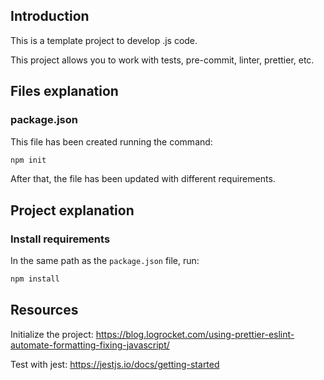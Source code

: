 ## Introduction

This is a template project to develop .js code.

This project allows you to work with tests, pre-commit, linter, prettier, etc.

## Files explanation

### package.json

This file has been created running the command:

```bash
npm init
```

After that, the file has been updated with different requirements.

## Project explanation

### Install requirements

In the same path as the `package.json` file, run:

```bash
npm install
```

## Resources

Initialize the project:
https://blog.logrocket.com/using-prettier-eslint-automate-formatting-fixing-javascript/

Test with jest:
https://jestjs.io/docs/getting-started
